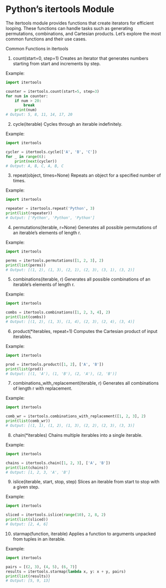 # Python’s itertools Module

The itertools module provides functions that create iterators for efficient looping. These functions can handle tasks such as generating permutations, combinations, and Cartesian products. Let’s explore the most common functions and their use cases.

Common Functions in itertools
1. count(start=0, step=1)
Creates an iterator that generates numbers starting from start and increments by step.

Example:
```python
import itertools

counter = itertools.count(start=5, step=3)
for num in counter:
    if num > 20:
        break
    print(num)
# Output: 5, 8, 11, 14, 17, 20

```

2. cycle(iterable)
Cycles through an iterable indefinitely.

Example:
```python
import itertools

cycler = itertools.cycle(['A', 'B', 'C'])
for _ in range(6):
    print(next(cycler))
# Output: A, B, C, A, B, C

```

3. repeat(object, times=None)
Repeats an object for a specified number of times.

Example:

```python
import itertools

repeater = itertools.repeat('Python', 3)
print(list(repeater))
# Output: ['Python', 'Python', 'Python']
```


4. permutations(iterable, r=None)
Generates all possible permutations of an iterable’s elements of length r.

Example:
```python
import itertools

perms = itertools.permutations([1, 2, 3], 2)
print(list(perms))
# Output: [(1, 2), (1, 3), (2, 1), (2, 3), (3, 1), (3, 2)]
```


5. combinations(iterable, r)
Generates all possible combinations of an iterable’s elements of length r.

Example:

```python
import itertools

combs = itertools.combinations([1, 2, 3, 4], 2)
print(list(combs))
# Output: [(1, 2), (1, 3), (1, 4), (2, 3), (2, 4), (3, 4)]
```

6. product(*iterables, repeat=1)
Computes the Cartesian product of input iterables.

Example:
```python
import itertools

prod = itertools.product([1, 2], ['A', 'B'])
print(list(prod))
# Output: [(1, 'A'), (1, 'B'), (2, 'A'), (2, 'B')]
```

7. combinations_with_replacement(iterable, r)
Generates all combinations of length r with replacement.

Example:

```python
import itertools

comb_wr = itertools.combinations_with_replacement([1, 2, 3], 2)
print(list(comb_wr))
# Output: [(1, 1), (1, 2), (1, 3), (2, 2), (2, 3), (3, 3)]
```

8. chain(*iterables)
Chains multiple iterables into a single iterable.

Example:

```python
import itertools

chains = itertools.chain([1, 2, 3], ['A', 'B'])
print(list(chains))
# Output: [1, 2, 3, 'A', 'B']
```

9. islice(iterable, start, stop, step)
Slices an iterable from start to stop with a given step.

Example:

```python
import itertools

sliced = itertools.islice(range(10), 2, 8, 2)
print(list(sliced))
# Output: [2, 4, 6]
```

10. starmap(function, iterable)
Applies a function to arguments unpacked from tuples in an iterable.

Example:

```python
import itertools

pairs = [(2, 3), (4, 5), (6, 7)]
results = itertools.starmap(lambda x, y: x + y, pairs)
print(list(results))
# Output: [5, 9, 13]
```